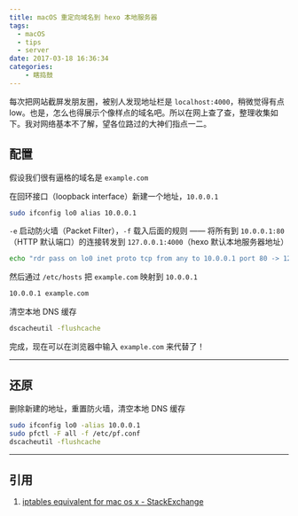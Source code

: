 ```yaml
---
title: macOS 重定向域名到 hexo 本地服务器
tags:
  - macOS
  - tips
  - server
date: 2017-03-18 16:36:34
categories:
	- 瞎捣鼓
---
```


每次把网站截屏发朋友圈，被别人发现地址栏是 `localhost:4000`，稍微觉得有点 low。也是，怎么也得展示个像样点的域名吧。所以在网上查了查，整理收集如下。我对网络基本不了解，望各位路过的大神们指点一二。

<!-- more -->

## 配置

假设我们很有逼格的域名是 `example.com`

在回环接口（loopback interface）新建一个地址，`10.0.0.1`

```sh
sudo ifconfig lo0 alias 10.0.0.1
```

`-e` 启动防火墙（Packet Filter），`-f` 载入后面的规则 —— 将所有到 `10.0.0.1:80`（HTTP 默认端口）的连接转发到 `127.0.0.1:4000`（hexo 默认本地服务器地址）

```sh
echo "rdr pass on lo0 inet proto tcp from any to 10.0.0.1 port 80 -> 127.0.0.1 port 4000" | sudo pfctl -ef -
```

然后通过 `/etc/hosts` 把 `example.com` 映射到 `10.0.0.1`

```sh
10.0.0.1 example.com
```

清空本地 DNS 缓存

```sh
dscacheutil -flushcache
```

完成，现在可以在浏览器中输入 `example.com` 来代替了！

----

## 还原

删除新建的地址，重置防火墙，清空本地 DNS 缓存

```sh
sudo ifconfig lo0 -alias 10.0.0.1
sudo pfctl -F all -f /etc/pf.conf
dscacheutil -flushcache
```

----

## 引用

1. [iptables equivalent for mac os x - StackExchange](http://serverfault.com/questions/102416/iptables-equivalent-for-mac-os-x/)
